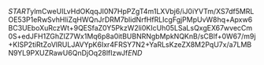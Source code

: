 $START$ylmCweUILvHdOKqqJI0N7HpPZgT4m1LXVbj6/iJ0iYVTm/XS7df5MRLOE53P1eRwSvhHliZqHWQnJrDRM7blidNrfHfRLIcgFgjPMpUvW8hq+Apxw6BC3UEboXuRczWt+9QESfaZ0Y5PkzW2li0KIcUh05LSaLsQxgEX67wvecCm0S+edJFH1ZGhZIZ7Wx1Mq6p8a0itBUBNRNgbMpkNQKnB/sCBlf+0W67/m9j+KISP2tiRtZoVIRULJAVYpK6Ixr4FRSY7N2+YaRLsKzeZX8M2PqU7x/a7LMBN9YL9PXUZRawU6QnDjOq28lfIzwJf$END$
